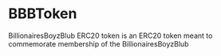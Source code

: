 # BBBToken
BillionairesBoyzBlub ERC20 token is an ERC20 token meant to commemorate membership of the BillionairesBoyzBlub
